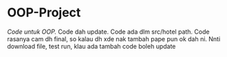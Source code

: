 # OOP-Project
*Code untuk OOP.*
Code dah update.
Code ada dlm src/hotel path.
Code rasanya cam dh final, so kalau dh xde nak tambah pape pun ok dah ni.
Nnti download file, test run, klau ada tambah code boleh update
